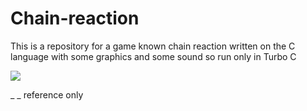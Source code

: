 # Chain-reaction
This is a repository for a game known chain reaction written on the C language with some graphics and some sound so run only in Turbo C

![](https://encrypted-tbn0.gstatic.com/images?q=tbn:ANd9GcR3q7Mw3nhJuYuSseRKmnm-RKrq9a9lN902RZ-WDgXU-XOnD96lxw&s)

_ _ reference only
